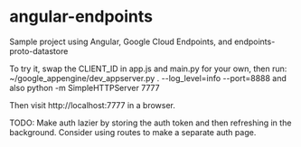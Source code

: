 angular-endpoints
=================

Sample project using Angular, Google Cloud Endpoints, and endpoints-proto-datastore

To try it, swap the CLIENT_ID in app.js and main.py for your own, then run:
~/google_appengine/dev_appserver.py . --log_level=info --port=8888
and also
python -m SimpleHTTPServer 7777

Then visit http://localhost:7777 in a browser.

TODO:
Make auth lazier by storing the auth token and then refreshing in the background. Consider using routes to make a separate auth page.
